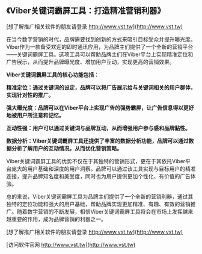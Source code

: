 ## **《Viber关键词霸屏工具：打造精准营销利器》**

[想了解推广相关软件的朋友请登录 http://www.vst.tw](http://www.vst.tw)

在当今数字营销的时代，品牌需要找到创新的方式来吸引目标受众并提升曝光度。Viber作为一款备受欢迎的即时通讯应用，为品牌主们提供了一个全新的营销平台——关键词霸屏工具。这项工具可以帮助品牌主们在Viber平台上实现精准定位和广告展示，从而提升品牌曝光度、增加用户互动，实现更高的营销效果。

**Viber关键词霸屏工具的核心功能包括：**

**精准定位：通过关键词的设定，品牌可以将广告展示给与关键词相关的用户群体，实现针对性的推广。**

**强大曝光度：品牌可以在Viber平台上实现广告的强势霸屏，让广告信息得以更好地被用户所注意和记忆。**

**互动性强：用户可以通过关键词与品牌互动，从而增强用户参与感和品牌黏性。**

**数据分析：Viber关键词霸屏工具还提供了丰富的数据分析功能，品牌可以通过数据分析了解用户的互动情况，从而优化营销策略。**

Viber关键词霸屏工具的优势不仅在于其独特的营销形式，更在于其依托Viber平台庞大的用户基础和深度的用户洞察。品牌可以通过该工具实现与目标用户的精准连接，提升品牌知名度和美誉度，同时也为用户提供更加个性化、有价值的广告体验。

总的来说，Viber关键词霸屏工具为品牌主们提供了一个全新的营销利器，通过其独特的定位功能和强大的用户基础，帮助品牌实现更加精准、有趣、有效的营销推广。随着数字营销的不断发展，相信Viber关键词霸屏工具将会在市场上发挥越来越重要的作用，成为品牌营销的利器之一。

[想了解推广相关软件的朋友请登录 http://www.vst.tw](http://www.vst.tw)


[访问软件官网 http://www.vst.tw](http://www.vst.tw)
